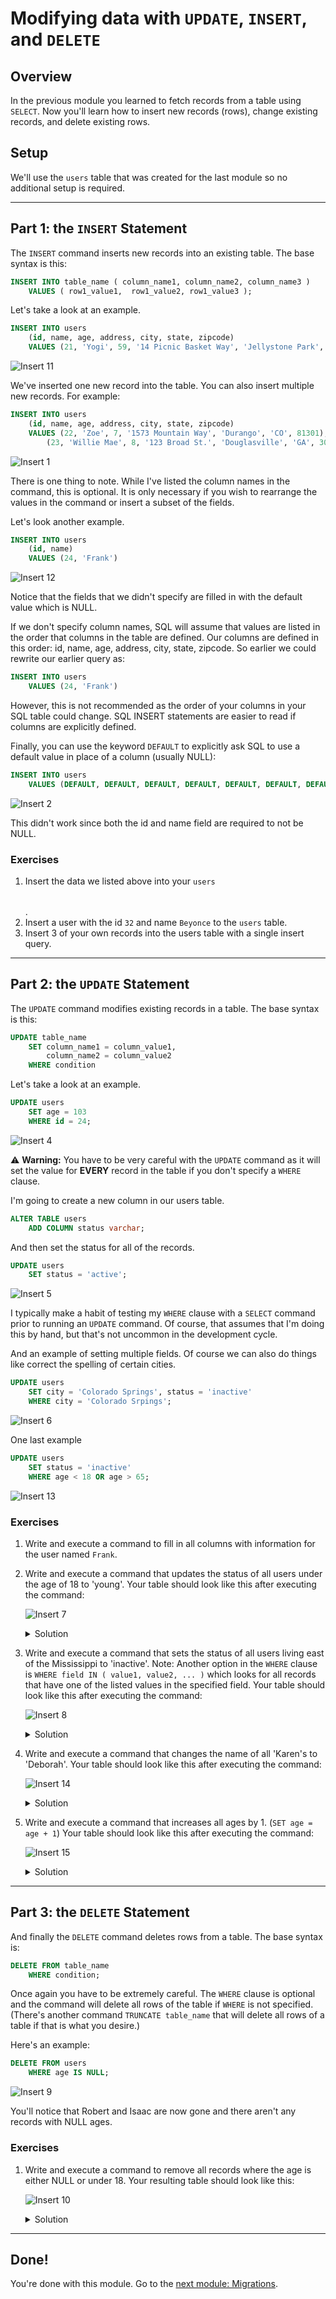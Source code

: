 # Modifying data with `UPDATE`, `INSERT`, and `DELETE`

## Overview

In the previous module you learned to fetch records from a table using `SELECT`. Now you'll
learn how to insert new records (rows), change existing records, and delete existing rows.

## Setup

We'll use the `users` table that was created for the last module so no additional setup is required.

---

## Part 1: the `INSERT` Statement

The `INSERT` command inserts new records into an existing table. The base syntax is this:

```SQL
INSERT INTO table_name ( column_name1, column_name2, column_name3 )
    VALUES ( row1_value1,  row1_value2, row1_value3 );
```

Let's take a look at an example.

```SQL
INSERT INTO users
	(id, name, age, address, city, state, zipcode)
	VALUES (21, 'Yogi', 59, '14 Picnic Basket Way', 'Jellystone Park', 'WY', 82190);
```

![Insert 11](img/insert11.png)

We've inserted one new record into the table. You can also insert multiple new records. For example:

```SQL
INSERT INTO users
	(id, name, age, address, city, state, zipcode)
	VALUES (22, 'Zoe', 7, '1573 Mountain Way', 'Durango', 'CO', 81301),
		(23, 'Willie Mae', 8, '123 Broad St.', 'Douglasville', 'GA', 30135);
```

![Insert 1](img/insert1.png)

There is one thing to note. While I've listed the column names in the command, this is optional. It is only necessary if
you wish to rearrange the values in the command or insert a subset of the fields.

Let's look another example.

```SQL
INSERT INTO users
	(id, name)
	VALUES (24, 'Frank')
```

![Insert 12](img/insert12.png)

Notice that the fields that we didn't specify are filled in with the default
value which is NULL.

If we don't specify column names, SQL will assume that values are listed in the
order that columns in the table are defined. Our columns are defined in this
order: id, name, age, address, city, state, zipcode. So earlier we could rewrite
our earlier query as:

```SQL
INSERT INTO users
    VALUES (24, 'Frank')
```

However, this is not recommended as the order of your columns in your SQL
table could change. SQL INSERT statements are easier to read if columns are
explicitly defined.

Finally, you can use the keyword `DEFAULT` to explicitly ask SQL to use
a default value in place of a column (usually NULL):

```SQL
INSERT INTO users
	VALUES (DEFAULT, DEFAULT, DEFAULT, DEFAULT, DEFAULT, DEFAULT, DEFAULT);
```

![Insert 2](img/insert2.png)

This didn't work since both the id and name field are required to not be NULL.

### Exercises

1. Insert the data we listed above into your `users` <table></table>.
1. Insert a user with the id `32` and name `Beyonce` to the `users` table.
1. Insert 3 of your own records into the users table with a single insert
query.

---

## Part 2: the `UPDATE` Statement

The `UPDATE` command modifies existing records in a table. The base syntax is this:

```SQL
UPDATE table_name
    SET column_name1 = column_value1,
        column_name2 = column_value2
    WHERE condition
```

Let's take a look at an example.

```SQL
UPDATE users
	SET age = 103
	WHERE id = 24;
```

![Insert 4](img/insert4.png)

⚠️ **Warning:** You have to be very careful with the `UPDATE` command as it
will set the value for **EVERY** record in the table if you don't specify a
`WHERE` clause.

I'm going to create a new column in our users table.

```SQL
ALTER TABLE users
	ADD COLUMN status varchar;
```

And then set the status for all of the records.

```SQL
UPDATE users
	SET status = 'active';
```

![Insert 5](img/insert5.png)

I typically make a habit of testing my ```WHERE``` clause with a ```SELECT``` command prior to running an ```UPDATE```
command. Of course, that assumes that I'm doing this by hand, but that's not uncommon in the development cycle.

And an example of setting multiple fields. Of course we can also do things like correct the spelling of certain cities.

```SQL
UPDATE users
	SET city = 'Colorado Springs', status = 'inactive'
	WHERE city = 'Colorado Srpings';
```

![Insert 6](img/insert6.png)

One last example

```SQL
UPDATE users
	SET status = 'inactive'
	WHERE age < 18 OR age > 65;
```

![Insert 13](img/insert13.png)

### Exercises

1. Write and execute a command to fill in all columns with information for the
user named `Frank`.

2. Write and execute a command that updates the status of all users under the age of 18 to 'young'. Your table should look
like this after executing the command:

    ![Insert 7](img/insert7.png)

    <details><summary>
    	Solution
    </summary><p>

    ```SQL
    UPDATE users
    	SET status='young'
    	WHERE age < 18;
    ```

    </p></details>

3. Write and execute a command that sets the status of all users living east of the Mississippi to 'inactive'. Note:
Another option in the ```WHERE``` clause is ```WHERE field IN ( value1, value2, ... )``` which looks for all records that
have one of the listed values in the specified field. Your table should look like this after executing the command:

    ![Insert 8](img/insert8.png)

    <details><summary>
    Solution
    </summary><p>

    ```SQL
    UPDATE users
    	SET status='inactive'
    	WHERE state IN ('GA', 'NC', 'NY');
    ```

    </p></details>

4. Write and execute a command that changes the name of all 'Karen's to 'Deborah'. Your table should look like this after
executing the command:

    ![Insert 14](img/insert14.png)

    <details><summary>
    	Solution
    </summary><p>

    ```SQL
    UPDATE users
    	SET name = 'Deborah'
    	WHERE name = 'Karen';
    ```

    </p></details>

5. Write and execute a command that increases all ages by 1. (```SET age = age + 1```) Your table should look like this
after executing the command:

    ![Insert 15](img/insert15.png)

    <details><summary>
    	Solution
    </summary><p>

    ```SQL
    UPDATE users
    	SET age = age + 1
    	WHERE age IS NOT NULL;
    ```

    The ```WHERE age IS NOT NULL``` may not be necessary but is good practice as addition with a NULL isn't defined.

    </p></details>

---

## Part 3: the `DELETE` Statement

And finally the ```DELETE``` command deletes rows from a table. The base syntax is:

```SQL
DELETE FROM table_name
    WHERE condition;
```

Once again you have to be extremely careful. The ```WHERE``` clause is optional and the command will delete
all rows of the table if ```WHERE``` is not specified. (There's another command ```TRUNCATE table_name``` that
will delete all rows of a table if that is what you desire.)

Here's an example:

```SQL
DELETE FROM users
	WHERE age IS NULL;
```

![Insert 9](img/insert9.png)

You'll notice that Robert and Isaac are now gone and there aren't any records with NULL ages.

### Exercises

1. Write and execute a command to remove all records where the age is either NULL or under 18. Your resulting
table should look like this:

    ![Insert 10](img/insert10.png)

    <details><summary>
    	Solution
    </summary><p>

    ```SQL
    DELETE FROM users
    	WHERE age IS NULL
    	OR age < 18;
    ```

    </p></details>

---

## Done!

You're done with this module. Go to the [next module: Migrations](Migration.md).
